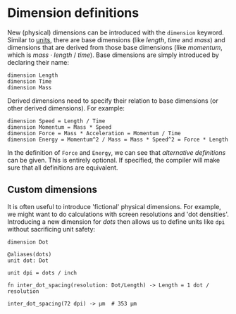 # Dimension definitions

New (physical) dimensions can be introduced with the `dimension` keyword. Similar to [units](./unit-definitions.md), there are base dimensions (like *length*, *time* and *mass*) and dimensions that are derived from those base dimensions (like *momentum*, which is *mass* · *length* / *time*). Base dimensions are simply introduced by declaring their name:
``` numbat
dimension Length
dimension Time
dimension Mass
```
Derived dimensions need to specify their relation to base dimensions (or other derived dimensions). For example:
``` numbat
dimension Speed = Length / Time
dimension Momentum = Mass * Speed
dimension Force = Mass * Acceleration = Momentum / Time
dimension Energy = Momentum^2 / Mass = Mass * Speed^2 = Force * Length
```
In the definition of `Force` and `Energy`, we can see that *alternative definitions* can be given. This is entirely optional. If specified, the compiler will make sure that all definitions are equivalent.

## Custom dimensions

It is often useful to introduce 'fictional' physical dimensions. For example, we might want to do calculations with
screen resolutions and 'dot densities'. Introducing a new dimension for *dots* then allows us to define units like `dpi` without sacrificing unit safety:
``` numbat
dimension Dot

@aliases(dots)
unit dot: Dot

unit dpi = dots / inch

fn inter_dot_spacing(resolution: Dot/Length) -> Length = 1 dot / resolution

inter_dot_spacing(72 dpi) -> µm  # 353 µm
```
